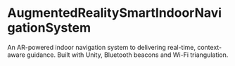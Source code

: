 # AugmentedRealitySmartIndoorNavigationSystem
An AR-powered indoor navigation system to delivering real-time, context-aware guidance. Built with Unity, Bluetooth beacons and Wi-Fi triangulation.
